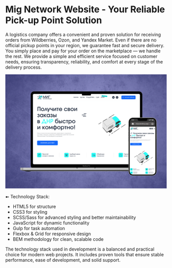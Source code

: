 # Mig Network Website - Your Reliable Pick-up Point Solution
A logistics company offers a convenient and proven solution for receiving orders from Wildberries, Ozon, and Yandex Market. Even if there are no official pickup points in your region, we guarantee fast and secure delivery. You simply place and pay for your order on the marketplace — we handle the rest. We provide a simple and efficient service focused on customer needs, ensuring transparency, reliability, and comfort at every stage of the delivery process.

![Preview](preview.png)

➼ Technology Stack:
- HTML5 for structure
- CSS3 for styling
- SCSS/Sass for advanced styling and better maintainability
- JavaScript for dynamic functionality
- Gulp for task automation
- Flexbox & Grid for responsive design
- BEM methodology for clean, scalable code

The technology stack used in development is a balanced and practical choice for modern web projects. It includes proven tools that ensure stable performance, ease of development, and solid support.
